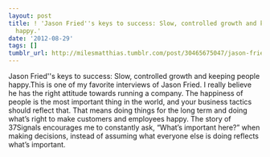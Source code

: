 ```yaml
---
layout: post
title: ! 'Jason Fried''s keys to success: Slow, controlled growth and keeping people
  happy.'
date: '2012-08-29'
tags: []
tumblr_url: http://milesmatthias.tumblr.com/post/30465675047/jason-frieds-keys-to-success-slow-controlled-growth
---
```

Jason Fried''s keys to success: Slow, controlled growth and keeping people happy.This is one of my favorite interviews of Jason Fried. I really believe he has the right attitude towards running a company. The happiness of people is the most important thing in the world, and your business tactics should reflect that. That means doing things for the long term and doing what’s right to make customers and employees happy. The story of 37Signals encourages me to constantly ask, “What’s important here?” when making decisions, instead of assuming what everyone else is doing reflects what’s important.
